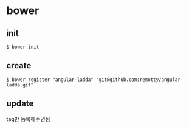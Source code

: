 # bower

## init

```
$ bower init
```

## create

```
$ bower register "angular-ladda" "git@github.com:remotty/angular-ladda.git”
```

## update

tag만 등록해주면됨
